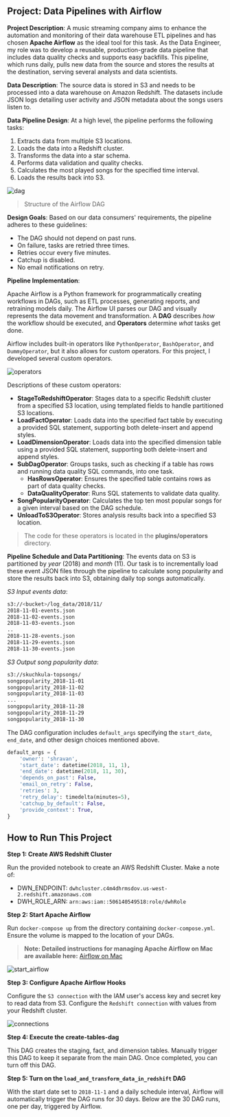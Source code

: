 ## Project: Data Pipelines with Airflow

**Project Description**: A music streaming company aims to enhance the automation and monitoring of their data warehouse ETL pipelines and has chosen **Apache Airflow** as the ideal tool for this task. As the Data Engineer, my role was to develop a reusable, production-grade data pipeline that includes data quality checks and supports easy backfills. This pipeline, which runs daily, pulls new data from the source and stores the results at the destination, serving several analysts and data scientists.

**Data Description**: The source data is stored in S3 and needs to be processed into a data warehouse on Amazon Redshift. The datasets include JSON logs detailing user activity and JSON metadata about the songs users listen to.

**Data Pipeline Design**:
At a high level, the pipeline performs the following tasks:
1. Extracts data from multiple S3 locations.
2. Loads the data into a Redshift cluster.
3. Transforms the data into a star schema.
4. Performs data validation and quality checks.
5. Calculates the most played songs for the specified time interval.
6. Loads the results back into S3.

![dag](images/dag.png)
> Structure of the Airflow DAG

**Design Goals**:
Based on our data consumers' requirements, the pipeline adheres to these guidelines:
- The DAG should not depend on past runs.
- On failure, tasks are retried three times.
- Retries occur every five minutes.
- Catchup is disabled.
- No email notifications on retry.

**Pipeline Implementation**:

Apache Airflow is a Python framework for programmatically creating workflows in DAGs, such as ETL processes, generating reports, and retraining models daily. The Airflow UI parses our DAG and visually represents the data movement and transformation. A **DAG** describes *how* the workflow should be executed, and **Operators** determine *what* tasks get done.

Airflow includes built-in operators like `PythonOperator`, `BashOperator`, and `DummyOperator`, but it also allows for custom operators. For this project, I developed several custom operators.

![operators](images/operators.png)

Descriptions of these custom operators:
- **StageToRedshiftOperator**: Stages data to a specific Redshift cluster from a specified S3 location, using templated fields to handle partitioned S3 locations.
- **LoadFactOperator**: Loads data into the specified fact table by executing a provided SQL statement, supporting both delete-insert and append styles.
- **LoadDimensionOperator**: Loads data into the specified dimension table using a provided SQL statement, supporting both delete-insert and append styles.
- **SubDagOperator**: Groups tasks, such as checking if a table has rows and running data quality SQL commands, into one task.
  - **HasRowsOperator**: Ensures the specified table contains rows as part of data quality checks.
  - **DataQualityOperator**: Runs SQL statements to validate data quality.
- **SongPopularityOperator**: Calculates the top ten most popular songs for a given interval based on the DAG schedule.
- **UnloadToS3Operator**: Stores analysis results back into a specified S3 location.

> The code for these operators is located in the **plugins/operators** directory.

**Pipeline Schedule and Data Partitioning**: 
The events data on S3 is partitioned by *year* (2018) and *month* (11). Our task is to incrementally load these event JSON files through the pipeline to calculate song popularity and store the results back into S3, obtaining daily top songs automatically.

*S3 Input events data*:
```bash
s3://<bucket>/log_data/2018/11/
2018-11-01-events.json
2018-11-02-events.json
2018-11-03-events.json
..
2018-11-28-events.json
2018-11-29-events.json
2018-11-30-events.json
```

*S3 Output song popularity data*:
```bash
s3://skuchkula-topsongs/
songpopularity_2018-11-01
songpopularity_2018-11-02
songpopularity_2018-11-03
...
songpopularity_2018-11-28
songpopularity_2018-11-29
songpopularity_2018-11-30
```

The DAG configuration includes `default_args` specifying the `start_date`, `end_date`, and other design choices mentioned above.

```python
default_args = {
    'owner': 'shravan',
    'start_date': datetime(2018, 11, 1),
    'end_date': datetime(2018, 11, 30),
    'depends_on_past': False,
    'email_on_retry': False,
    'retries': 3,
    'retry_delay': timedelta(minutes=5),
    'catchup_by_default': False,
    'provide_context': True,
}
```

## How to Run This Project
**Step 1: Create AWS Redshift Cluster**

Run the provided notebook to create an AWS Redshift Cluster. Make a note of:
- DWN_ENDPOINT: `dwhcluster.c4m4dhrmsdov.us-west-2.redshift.amazonaws.com`
- DWH_ROLE_ARN: `arn:aws:iam::506140549518:role/dwhRole`

**Step 2: Start Apache Airflow**

Run `docker-compose up` from the directory containing `docker-compose.yml`. Ensure the volume is mapped to the location of your DAGs.

> **Note: Detailed instructions for managing Apache Airflow on Mac are available here:** [Airflow on Mac](https://gist.github.com/shravan-kuchkula/a3f357ff34cf5e3b862f3132fb599cf3)

![start_airflow](images/start_airflow.png)

**Step 3: Configure Apache Airflow Hooks**

Configure the `S3 connection` with the IAM user's access key and secret key to read data from S3. Configure the `Redshift connection` with values from your Redshift cluster.

![connections](images/connections.png)

**Step 4: Execute the create-tables-dag**

This DAG creates the staging, fact, and dimension tables. Manually trigger this DAG to keep it separate from the main DAG. Once completed, you can turn off this DAG.

**Step 5: Turn on the `load_and_transform_data_in_redshift` DAG**

With the start date set to `2018-11-1` and a daily schedule interval, Airflow will automatically trigger the DAG runs for 30 days. Below are the 30 DAG runs, one per day, triggered by Airflow.

